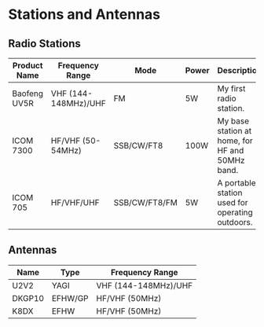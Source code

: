 # Stations and Antennas

## Radio Stations
| Product Name | Frequency Range | Mode | Power | Description |
| --- | --- | --- | --- | --- |
| Baofeng UV5R | VHF (144-148MHz)/UHF | FM | 5W | My first radio station. |
| ICOM 7300 | HF/VHF (50-54MHz) | SSB/CW/FT8 | 100W | My base station at home, for HF and 50MHz band. |
| ICOM 705 | HF/VHF/UHF | SSB/CW/FT8/FM | 5W | A portable station used for operating outdoors. |

## Antennas
| Name | Type | Frequency Range |
| --- | --- | --- |
| U2V2 | YAGI | VHF (144-148MHz)/UHF |
| DKGP10 | EFHW/GP | HF/VHF (50MHz) |
| K8DX | EFHW | HF/VHF (50MHz) |
